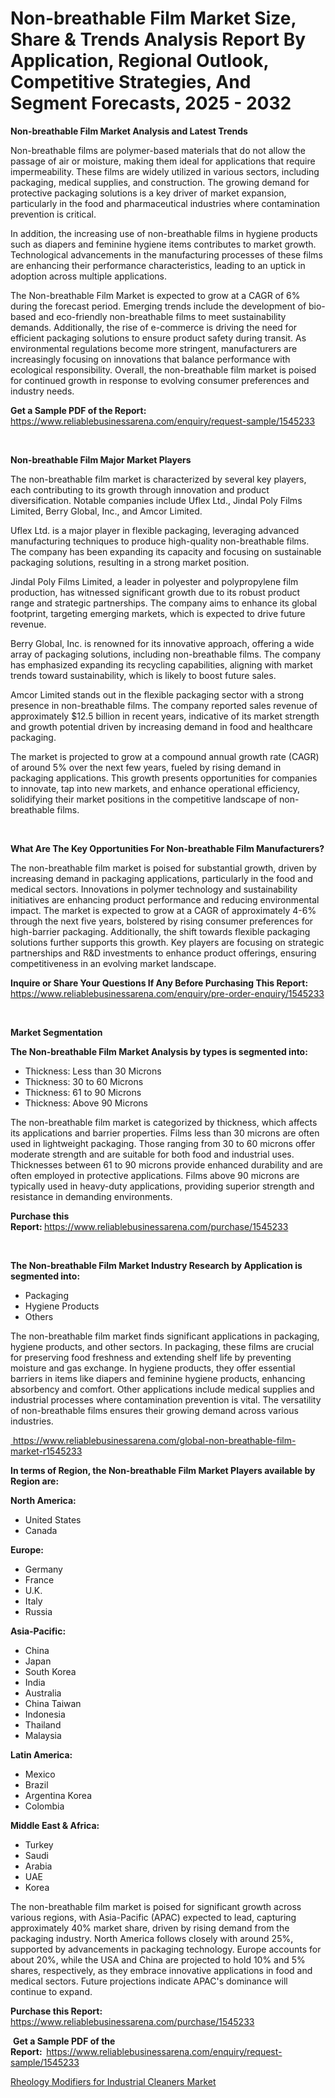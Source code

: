 <p><h1>Non-breathable Film Market Size, Share & Trends Analysis Report By Application, Regional Outlook, Competitive Strategies, And Segment Forecasts, 2025 - 2032</h1></p><p><strong>Non-breathable Film Market Analysis and Latest Trends</strong></p>
<p><p>Non-breathable films are polymer-based materials that do not allow the passage of air or moisture, making them ideal for applications that require impermeability. These films are widely utilized in various sectors, including packaging, medical supplies, and construction. The growing demand for protective packaging solutions is a key driver of market expansion, particularly in the food and pharmaceutical industries where contamination prevention is critical.</p><p>In addition, the increasing use of non-breathable films in hygiene products such as diapers and feminine hygiene items contributes to market growth. Technological advancements in the manufacturing processes of these films are enhancing their performance characteristics, leading to an uptick in adoption across multiple applications.</p><p>The Non-breathable Film Market is expected to grow at a CAGR of 6% during the forecast period. Emerging trends include the development of bio-based and eco-friendly non-breathable films to meet sustainability demands. Additionally, the rise of e-commerce is driving the need for efficient packaging solutions to ensure product safety during transit. As environmental regulations become more stringent, manufacturers are increasingly focusing on innovations that balance performance with ecological responsibility. Overall, the non-breathable film market is poised for continued growth in response to evolving consumer preferences and industry needs.</p></p>
<p><strong>Get a Sample PDF of the Report:&nbsp;</strong> <a href="https://www.reliablebusinessarena.com/enquiry/request-sample/1545233?utm_campaign=3173&utm_medium=2&utm_source=Github&utm_content=ia&utm_term=02042025&utm_id=non-breathable-film">https://www.reliablebusinessarena.com/enquiry/request-sample/1545233</a></p>
<p>&nbsp;</p>
<p><strong>Non-breathable Film Major Market Players</strong></p>
<p><p>The non-breathable film market is characterized by several key players, each contributing to its growth through innovation and product diversification. Notable companies include Uflex Ltd., Jindal Poly Films Limited, Berry Global, Inc., and Amcor Limited.</p><p>Uflex Ltd. is a major player in flexible packaging, leveraging advanced manufacturing techniques to produce high-quality non-breathable films. The company has been expanding its capacity and focusing on sustainable packaging solutions, resulting in a strong market position.</p><p>Jindal Poly Films Limited, a leader in polyester and polypropylene film production, has witnessed significant growth due to its robust product range and strategic partnerships. The company aims to enhance its global footprint, targeting emerging markets, which is expected to drive future revenue.</p><p>Berry Global, Inc. is renowned for its innovative approach, offering a wide array of packaging solutions, including non-breathable films. The company has emphasized expanding its recycling capabilities, aligning with market trends toward sustainability, which is likely to boost future sales.</p><p>Amcor Limited stands out in the flexible packaging sector with a strong presence in non-breathable films. The company reported sales revenue of approximately $12.5 billion in recent years, indicative of its market strength and growth potential driven by increasing demand in food and healthcare packaging.</p><p>The market is projected to grow at a compound annual growth rate (CAGR) of around 5% over the next few years, fueled by rising demand in packaging applications. This growth presents opportunities for companies to innovate, tap into new markets, and enhance operational efficiency, solidifying their market positions in the competitive landscape of non-breathable films.</p></p>
<p>&nbsp;</p>
<p><strong>What Are The Key Opportunities For Non-breathable Film Manufacturers?</strong></p>
<p><p>The non-breathable film market is poised for substantial growth, driven by increasing demand in packaging applications, particularly in the food and medical sectors. Innovations in polymer technology and sustainability initiatives are enhancing product performance and reducing environmental impact. The market is expected to grow at a CAGR of approximately 4-6% through the next five years, bolstered by rising consumer preferences for high-barrier packaging. Additionally, the shift towards flexible packaging solutions further supports this growth. Key players are focusing on strategic partnerships and R&D investments to enhance product offerings, ensuring competitiveness in an evolving market landscape.</p></p>
<p><strong>Inquire or Share Your Questions If Any Before Purchasing This Report:</strong> <a href="https://www.reliablebusinessarena.com/enquiry/pre-order-enquiry/1545233?utm_campaign=3173&utm_medium=2&utm_source=Github&utm_content=ia&utm_term=02042025&utm_id=non-breathable-film">https://www.reliablebusinessarena.com/enquiry/pre-order-enquiry/1545233</a></p>
<p>&nbsp;</p>
<p><strong>Market Segmentation</strong></p>
<p><strong>The Non-breathable Film Market Analysis by types is segmented into:</strong></p>
<p><ul><li>Thickness: Less than 30 Microns</li><li>Thickness: 30 to 60 Microns</li><li>Thickness: 61 to 90 Microns</li><li>Thickness: Above 90 Microns</li></ul></p>
<p><p>The non-breathable film market is categorized by thickness, which affects its applications and barrier properties. Films less than 30 microns are often used in lightweight packaging. Those ranging from 30 to 60 microns offer moderate strength and are suitable for both food and industrial uses. Thicknesses between 61 to 90 microns provide enhanced durability and are often employed in protective applications. Films above 90 microns are typically used in heavy-duty applications, providing superior strength and resistance in demanding environments.</p></p>
<p><strong>Purchase this Report:&nbsp;</strong><a href="https://www.reliablebusinessarena.com/purchase/1545233?utm_campaign=3173&utm_medium=2&utm_source=Github&utm_content=ia&utm_term=02042025&utm_id=non-breathable-film">https://www.reliablebusinessarena.com/purchase/1545233</a></p>
<p>&nbsp;</p>
<p><strong>The Non-breathable Film Market Industry Research by Application is segmented into:</strong></p>
<p><ul><li>Packaging</li><li>Hygiene Products</li><li>Others</li></ul></p>
<p><p>The non-breathable film market finds significant applications in packaging, hygiene products, and other sectors. In packaging, these films are crucial for preserving food freshness and extending shelf life by preventing moisture and gas exchange. In hygiene products, they offer essential barriers in items like diapers and feminine hygiene products, enhancing absorbency and comfort. Other applications include medical supplies and industrial processes where contamination prevention is vital. The versatility of non-breathable films ensures their growing demand across various industries.</p></p>
<p><a href="https://www.reliablebusinessarena.com/global-non-breathable-film-market-r1545233?utm_campaign=3173&utm_medium=2&utm_source=Github&utm_content=ia&utm_term=02042025&utm_id=non-breathable-film">&nbsp;https://www.reliablebusinessarena.com/global-non-breathable-film-market-r1545233</a></p>
<p><strong>In terms of Region, the Non-breathable Film Market Players available by Region are:</strong></p>
<p>
    <p> <strong> North America: </strong>
        <ul>
            <li>United States</li>
            <li>Canada</li>
        </ul>
        </p> 
    <p> <strong> Europe: </strong>
        <ul>
            <li>Germany</li>
            <li>France</li>
            <li>U.K.</li>
            <li>Italy</li>
            <li>Russia</li>
        </ul>
        </p> 
    <p> <strong> Asia-Pacific: </strong>
        <ul>
            <li>China</li>
            <li>Japan</li>
            <li>South Korea</li>
            <li>India</li>
            <li>Australia</li>
            <li>China Taiwan</li>
            <li>Indonesia</li>
            <li>Thailand</li>
            <li>Malaysia</li>
        </ul>
        </p> 
    <p> <strong> Latin America: </strong>
        <ul>
            <li>Mexico</li>
            <li>Brazil</li>
            <li>Argentina Korea</li>
            <li>Colombia</li>
        </ul>
        </p> 
    <p> <strong> Middle East & Africa: </strong>
        <ul>
            <li>Turkey</li>
            <li>Saudi</li>
            <li>Arabia</li>
            <li>UAE</li>
            <li>Korea</li>
        </ul>
    </p>
    </p>
<p><p>The non-breathable film market is poised for significant growth across various regions, with Asia-Pacific (APAC) expected to lead, capturing approximately 40% market share, driven by rising demand from the packaging industry. North America follows closely with around 25%, supported by advancements in packaging technology. Europe accounts for about 20%, while the USA and China are projected to hold 10% and 5% shares, respectively, as they embrace innovative applications in food and medical sectors. Future projections indicate APAC's dominance will continue to expand.</p></p>
<p><strong>Purchase this Report: </strong><a href="https://www.reliablebusinessarena.com/purchase/1545233?utm_campaign=3173&utm_medium=2&utm_source=Github&utm_content=ia&utm_term=02042025&utm_id=non-breathable-film">https://www.reliablebusinessarena.com/purchase/1545233</a></p>
<p>&nbsp;<strong>Get a Sample PDF of the Report:&nbsp;&nbsp;</strong><a href="https://www.reliablebusinessarena.com/enquiry/request-sample/1545233?utm_campaign=3173&utm_medium=2&utm_source=Github&utm_content=ia&utm_term=02042025&utm_id=non-breathable-film">https://www.reliablebusinessarena.com/enquiry/request-sample/1545233</a></p>
<p><strong></strong></p>
<p><p><a href="https://github.com/geyangvayora/Market-Research-Report-List-1/blob/main/rheology-modifiers-for-industrial-cleaners-market.md?utm_campaign=3173&utm_medium=2&utm_source=Github&utm_content=ia&utm_term=02042025&utm_id=non-breathable-film">Rheology Modifiers for Industrial Cleaners Market</a></p></p>